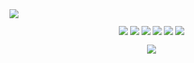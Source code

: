 <img src="https://i.hizliresim.com/gu45g3p.png">
<p align="center">
   <a href="https://discord.com/users/298888568279924746" target"blank_"><img src="https://img.shields.io/badge/discord%20-111111.svg?&style=for-the-badge&logo=discord&logoColor=white"></a>
   <a href="https://open.spotify.com/user/31uwqzmsetozgixmpbj62362hdjm" target"blank_"><img src="https://img.shields.io/badge/Spotify%20-111111.svg?&style=for-the-badge&logo=spotify&logoColor=white"></a>
   <a href="https://www.youtube.com/channel/UCyo7IiN1hANaCNzlSqzxk1A" target"blank_"><img src="https://img.shields.io/badge/youtube%20-111111.svg?&style=for-the-badge&logo=youtube&logoColor=white"></a>
   <a href="https://instagram.com/banbeku" target"blank_"><img src="https://img.shields.io/badge/INSTAGRAM%20-111111.svg?&style=for-the-badge&logo=instagram&logoColor=white"></a>
   <a href="https://github.com/barbecue" target"blank_"><img src="https://img.shields.io/badge/GitHub%20-111111.svg?&style=for-the-badge&logo=github&logoColor=white"></a>
   <a href="https://twitter.com/bbqrelated" target"blank_"><img src="https://img.shields.io/badge/Twitter%20-111111.svg?&style=for-the-badge&logo=twitter&logoColor=white"></a>
</p>
<div align="center">
   <a href="https://discord.com/users/892412357559603270" target="_blank">
      <img src="https://lanyard.cnrad.dev/api/892412357559603270">
   </a>
</div>
